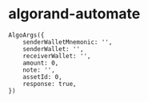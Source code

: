 # algorand-automate

```
AlgoArgs({
    senderWalletMnemonic: '',
    senderWallet: '',
    receiverWallet: '',
    amount: 0,
    note: '',
    assetId: 0,
    response: true,
})

```
